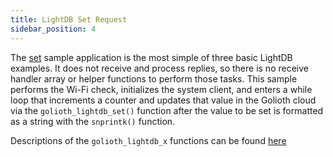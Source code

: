 ```yaml
---
title: LightDB Set Request
sidebar_position: 4
---
```


The [set](https://github.com/golioth/golioth-zephyr-sdk/tree/main/samples/lightdb/set) sample application is the most simple of three basic LightDB examples.  It does not receive and process replies, so there is no receive handler array or helper functions to perform those tasks.  This sample performs the Wi-Fi check, initializes the system client, and enters a while loop that increments a counter and updates that value in the Golioth cloud via the ```golioth_lightdb_set()``` function after the value to be set is formatted as a string with the ```snprintk()``` function.

Descriptions of the ```golioth_lightdb_x``` functions can be found [here](https://github.com/golioth/golioth-zephyr-sdk/blob/main/include/net/golioth.h)

